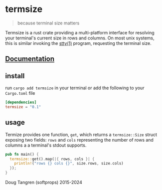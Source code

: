 # termsize



> because terminal size matters

Termsize is a rust crate providing a multi-platform interface for resolving
your terminal's current size in rows and columns. On most unix systems, this is similar invoking the [stty(1)](http://man7.org/linux/man-pages/man1/stty.1.html) program, requesting the terminal size.


## [Documentation](https://softprops.github.com/termsize)

## install

run `cargo add termsize` in your terminal or add the following to your `Cargo.toml` file

```toml
[dependencies]
termsize = "0.1"
```

## usage

Termize provides one function, `get`, which returns a `termsize::Size` struct
exposing two fields: `rows` and `cols` representing the number of rows and columns
a a terminal's stdout supports.

```rust
pub fn main() {
  termsize::get().map(|{ rows, cols }| {
    println!("rows {} cols {}", size.rows, size.cols)
  });
}
```

Doug Tangren (softprops) 2015-2024